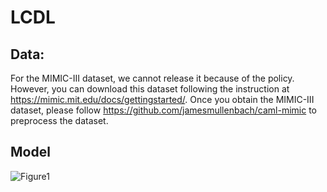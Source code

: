 # LCDL

## Data:
For the MIMIC-III dataset, we cannot release it because of the policy. However, you can download this dataset following the instruction at https://mimic.mit.edu/docs/gettingstarted/. Once you obtain the MIMIC-III dataset, please follow https://github.com/jamesmullenbach/caml-mimic to preprocess the dataset.

## Model
![Figure1](https://github.com/user-attachments/assets/7fb31793-b1c7-4b24-87b9-5332d8517690)
